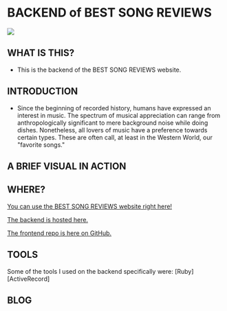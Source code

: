 # BACKEND of BEST SONG REVIEWS

<!-- <img src="https://img.shields.io/badge/phase2-project-blue?style=flat-square&logo=react"> -->
<img src="https://img.shields.io/badge/phase2-project-blue?style=flat-square&logo=react">

## WHAT IS THIS?
- This is the backend of the BEST SONG REVIEWS website.

## INTRODUCTION

- Since the beginning of recorded history, humans have expressed an interest in music. The spectrum of musical appreciation can range from anthropologically significant to mere background noise while doing dishes. Nonetheless, all lovers of music have a preference towards certain types. These are often call, at least in the Western World, our "favorite songs."



## A BRIEF VISUAL IN ACTION



## WHERE?
[You can use the BEST SONG REVIEWS website right here!](https://majaliju.com/)

[The backend is hosted here.](https://majaliju.com/)

[The frontend repo is here on GitHub.](https://majaliju.com/)

## TOOLS
Some of the tools I used on the backend specifically were:
[Ruby]
[ActiveRecord]

## BLOG

